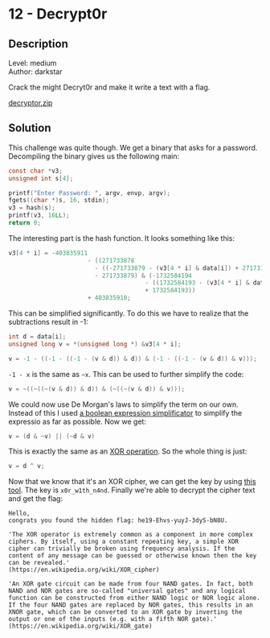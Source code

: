 # 12 - Decrypt0r

## Description

Level: medium</br>
Author: darkstar

Crack the might Decryt0r and make it write a text with a flag.

[decryptor.zip](decryptor.zip)

## Solution

This challenge was quite though. We get a binary that asks for a password. Decompiling the binary gives us the following
main:

```c
const char *v3;
unsigned int s[4];

printf("Enter Password: ", argv, envp, argv);
fgets((char *)s, 16, stdin);
v3 = hash(s);
printf(v3, 16LL);
return 0;
```

The interesting part is the hash function. It looks something like this:

```c
v3[4 * i] = -403835911
                      - ((271733878
                        - ((-271733879 - (v3[4 * i] & data[i]) + 271733878) & data[i])
                        - 271733879) & (-1732584194
                                      - ((1732584193 - (v3[4 * i] & data[i]) - 1732584194) & v3[4 * i])
                                      + 1732584193))
                      + 403835910;
```

This can be simplified significantly. To do this we have to realize that the subtractions result in -1:

```c
int d = data[i];
unsigned long v = *(unsigned long *) &v3[4 * i];

v = -1 - ((-1 - ((-1 - (v & d)) & d)) & (-1 - ((-1 - (v & d)) & v)));
```

`-1 - x` is the same as `~x`. This can be used to further simplify the code:

```c
v = ~((~((~(v & d)) & d)) & (~((~(v & d)) & v)));
```

We could now use De Morgan's laws to simplify the term on our own. Instead of this I used [a boolean expression
simplificator](https://www.dcode.fr/boolean-expressions-calculator) to simplify the expressio as far as possible.
Now we get:

```c
v = (d & ~v) || (~d & v)
```

This is exactly the same as an [XOR operation](https://en.wikipedia.org/wiki/Exclusive_or). So the whole thing is just:

```c
v = d ^ v;
```

Now that we know that it's an XOR cipher, we can get the key by using [this tool](https://wiremask.eu/tools/xor-cracker/).
The key is `x0r_w1th_n4nd`. Finally we're able to decrypt the cipher text and get the flag:

```
Hello, 
congrats you found the hidden flag: he19-Ehvs-yuyJ-3dyS-bN8U. 

'The XOR operator is extremely common as a component in more complex ciphers. By itself, using a constant repeating key, a simple XOR cipher can trivially be broken using frequency analysis. If the content of any message can be guessed or otherwise known then the key can be revealed.'
(https://en.wikipedia.org/wiki/XOR_cipher)

'An XOR gate circuit can be made from four NAND gates. In fact, both NAND and NOR gates are so-called "universal gates" and any logical function can be constructed from either NAND logic or NOR logic alone. If the four NAND gates are replaced by NOR gates, this results in an XNOR gate, which can be converted to an XOR gate by inverting the output or one of the inputs (e.g. with a fifth NOR gate).' 
(https://en.wikipedia.org/wiki/XOR_gate)
```

